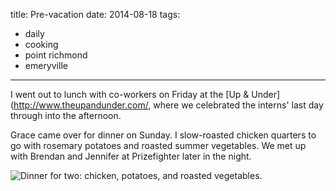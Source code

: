 title: Pre-vacation
date: 2014-08-18
tags:
- daily
- cooking
- point richmond
- emeryville
---

I went out to lunch with co-workers on Friday at the [Up & Under](http://www.theupandunder.com/, where we celebrated the interns' last day through into the afternoon.

Grace came over for dinner on Sunday. I slow-roasted chicken quarters to go with rosemary potatoes and roasted summer vegetables. We met up with Brendan and Jennifer at Prizefighter later in the night.

![Dinner for two: chicken, potatoes, and roasted vegetables.](https://dl.dropbox.com/u/4291520/journal-images/roast-chicken.jpg)
